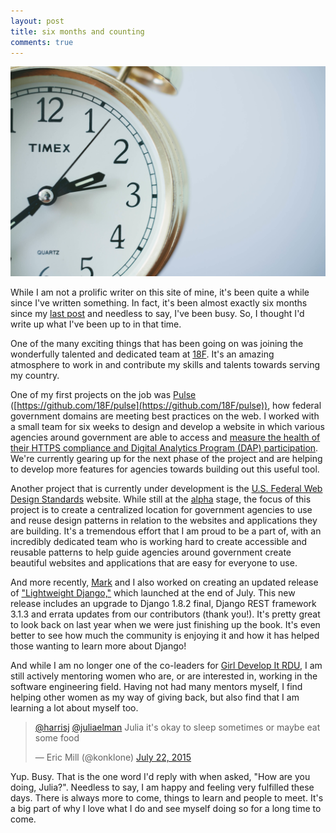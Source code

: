 ```yaml
---
layout: post
title: six months and counting
comments: true
---
```


![Six Months and Counting](/static/images/six-months-and-counting.jpg)

While I am not a prolific writer on this site of mine, it's been quite a while since I've written something. In fact, it's been almost exactly six months since my [last post](/blog/2015/03/12/joining-18F/) and needless to say, I've been busy. So, I thought I'd write up what I've been up to in that time.

One of the many exciting things that has been going on was joining the wonderfully talented and dedicated team at [18F](https://18f.gsa.gov). It's an amazing atmosphere to work in and contribute my skills and talents towards serving my country. 

One of my first projects on the job was [Pulse](https://pulse.cio.gov) ([https://github.com/18F/pulse](https://github.com/18F/pulse)), how federal government domains are meeting best practices on the web. I worked with a small team for six weeks to design and develop a website in which various agencies around government are able to access and [measure the health of their HTTPS compliance and Digital Analytics Program (DAP) participation](https://18f.gsa.gov/2015/06/02/taking-the-pulse-of-the-federal-governments-web-presence/). We're currently gearing up for the next phase of the project and are helping to develop more features for agencies towards building out this useful tool.

Another project that is currently under development is the [U.S. Federal Web Design Standards](https://github.com/18F/usfwds) website. While still at the [alpha](https://18f.gsa.gov/dashboard/stages/#alpha) stage, the focus of this project is to create a centralized location for government agencies to use and reuse design patterns in relation to the websites and applications they are building. It's a tremendous effort that I am proud to be a part of, with an incredibly dedicated team who is working hard to create accessible and reusable patterns to help guide agencies around government create beautiful websites and applications that are easy for everyone to use.

And more recently, [Mark](https://twitter.com/drohyes) and I also worked on creating an updated release of ["Lightweight Django,"](http://shop.oreilly.com/product/0636920032502.do) which launched at the end of July. This new release includes an upgrade to Django 1.8.2 final, Django REST framework 3.1.3 and errata updates from our contributors (thank you!). It's pretty great to look back on last year when we were just finishing up the book. It's even better to see how much the community is enjoying it and how it has helped those wanting to learn more about Django!

And while I am no longer one of the co-leaders for [Girl Develop It RDU](http://www.meetup.com/Girl-Develop-It-RDU/), I am still actively mentoring women who are, or are interested in, working in the software engineering field. Having not had many mentors myself, I find helping other women as my way of giving back, but also find that I am learning a lot about myself too.

<blockquote class="twitter-tweet" lang="en">
	<p><a href="https://twitter.com/harrisj/">@harrisj</a> <a href="https://twitter.com/juliaelman/">@juliaelman</a> Julia it's okay to sleep sometimes or maybe eat some food</p>&mdash; Eric Mill (@konklone) <a href="https://twitter.com/konklone/status/623870101658468352">July 22, 2015</a>
</blockquote>
<script async src="https://platform.twitter.com/widgets.js" charset="utf-8"></script>

Yup. Busy. That is the one word I'd reply with when asked, "How are you doing, Julia?". Needless to say, I am happy and feeling very fulfilled these days. There is always more to come, things to learn and people to meet. It's a big part of why I love what I do and see myself doing so for a long time to come.
